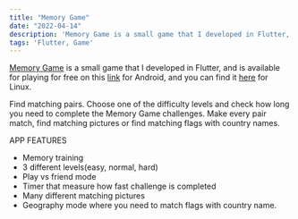 ```yaml
---
title: "Memory Game"
date: "2022-04-14"
description: 'Memory Game is a small game that I developed in Flutter, and is available for playing for free on this link for Android, and you can find it here for Linux.'
tags: 'Flutter, Game'
---
```


[Memory Game](https://play.google.com/store/apps/details?id=gjoko.memorygame) is a small game that I developed in Flutter, and is available for playing for free on this [link](https://play.google.com/store/apps/details?id=gjoko.memorygame) for Android, and you can find it [here](https://snapcraft.io/memory-game) for Linux.

Find matching pairs. Choose one of the difficulty levels and check how long you need to complete the Memory Game challenges. Make every pair match, find matching pictures or find matching flags with country names.

APP FEATURES

- Memory training
- 3 different levels(easy, normal, hard)
- Play vs friend mode
- Timer that measure how fast challenge is completed
- Many different matching pictures
- Geography mode where you need to match flags with country name.
